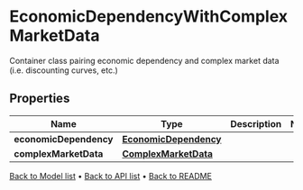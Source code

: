 

# EconomicDependencyWithComplexMarketData

Container class pairing economic dependency and complex market data (i.e. discounting curves, etc.)

## Properties

| Name | Type | Description | Notes |
|------------ | ------------- | ------------- | -------------|
|**economicDependency** | [**EconomicDependency**](EconomicDependency.md) |  |  |
|**complexMarketData** | [**ComplexMarketData**](ComplexMarketData.md) |  |  |



[Back to Model list](../README.md#documentation-for-models) &#8226; [Back to API list](../README.md#documentation-for-api-endpoints) &#8226; [Back to README](../README.md)


